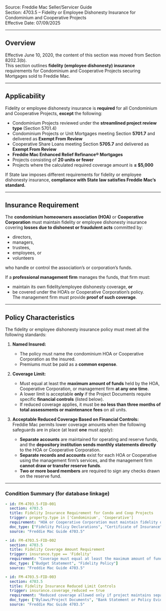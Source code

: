 Source: Freddie Mac Seller/Servicer Guide  
Section: 4703.5 – Fidelity or Employee Dishonesty Insurance for Condominium and Cooperative Projects  
Effective Date: 07/09/2025  

---

## Overview
Effective June 10, 2020, the content of this section was moved from Section 8202.3(b).  
This section outlines **fidelity (employee dishonesty) insurance** requirements for Condominium and Cooperative Projects securing Mortgages sold to Freddie Mac.

---

## Applicability
Fidelity or employee dishonesty insurance is **required** for all Condominium and Cooperative Projects, **except** the following:

- Condominium Projects reviewed under the **streamlined project review type** (Section 5701.4)  
- Condominium Projects or Unit Mortgages meeting Section **5701.7** and delivered as **Exempt From Review**  
- Cooperative Share Loans meeting Section **5705.7** and delivered as **Exempt From Review**  
- **Freddie Mac Enhanced Relief Refinance® Mortgages**  
- Projects consisting of **20 units or fewer**  
- Projects where the calculated required coverage amount is **≤ $5,000**

If State law imposes different requirements for fidelity or employee dishonesty insurance, **compliance with State law satisfies Freddie Mac’s standard.**

---

## Insurance Requirement

The **condominium homeowners association (HOA)** or **Cooperative Corporation** must maintain fidelity or employee dishonesty insurance covering **losses due to dishonest or fraudulent acts** committed by:

- directors,  
- managers,  
- trustees,  
- employees, or  
- volunteers  

who handle or control the association’s or corporation’s funds.

If a **professional management firm** manages the funds, that firm must:
- maintain its own fidelity/employee dishonesty coverage, **or**
- be covered under the HOA’s or Cooperative Corporation’s policy.  
  The management firm must provide **proof of such coverage**.

---

## Policy Characteristics

The fidelity or employee dishonesty insurance policy must meet all the following standards:

1. **Named Insured:**  
   - The policy must name the condominium HOA or Cooperative Corporation as the insured.  
   - Premiums must be paid as a **common expense**.

2. **Coverage Limit:**  
   - Must equal at least the **maximum amount of funds** held by the HOA, Cooperative Corporation, or management firm **at any one time**.  
   - A lower limit is acceptable **only** if the Project Documents require specific **financial controls** (listed below).  
   - If reduced coverage applies, it must be **no less than three months of total assessments or maintenance fees** on all units.

3. **Acceptable Reduced Coverage Based on Financial Controls:**  
   Freddie Mac permits lower coverage amounts when the following safeguards are in place (at least **one** must apply):

   - **Separate accounts** are maintained for operating and reserve funds, and the **depository institution sends monthly statements directly** to the HOA or Cooperative Corporation.  
   - **Separate records and accounts** exist for each HOA or Cooperative using the management firm’s services, and the management firm **cannot draw or transfer reserve funds**.  
   - **Two or more board members** are required to sign any checks drawn on the reserve fund.

---

### Condition Summary (for database linkage)
```yaml
- id: FM-4703.5-FID-001
  section: 4703.5
  title: Fidelity Insurance Requirement for Condo and Coop Projects
  trigger: property.type in ['Condominium', 'Cooperative']
  requirement: "HOA or Cooperative Corporation must maintain fidelity or employee dishonesty insurance covering losses due to dishonest or fraudulent acts by directors, employees, or volunteers managing funds."
  doc_type: ["Fidelity Policy Declarations", "Certificate of Insurance"]
  source: "Freddie Mac Guide 4703.5"

- id: FM-4703.5-FID-002
  section: 4703.5
  title: Fidelity Coverage Amount Requirement
  trigger: insurance.type == 'Fidelity'
  requirement: "Coverage must equal at least the maximum amount of funds held by HOA, Co-op, or management firm; minimum alternative coverage = 3 months of total assessments if financial controls exist."
  doc_type: ["Budget Statement", "Fidelity Policy"]
  source: "Freddie Mac Guide 4703.5"

- id: FM-4703.5-FID-003
  section: 4703.5
  title: Fidelity Insurance Reduced Limit Controls
  trigger: insurance.coverage_reduced == true
  requirement: "Reduced coverage allowed only if project maintains separate accounts for operating/reserve funds, separate records for each association, or dual board signatures on reserve checks."
  doc_type: ["Bylaws/Project Documents", "Bank Statement or Policy Evidence"]
  source: "Freddie Mac Guide 4703.5"
